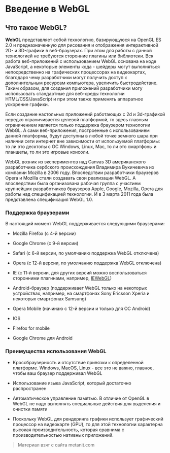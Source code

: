 # Введение в WebGL

## Что такое WebGL?

**WebGL** представляет собой технологию, базирующуюся на OpenGL ES 2.0 и предназначенную для рисования и отображения интерактивной 2D- и 3D-графики в веб-браузерах. При этом для работы с данной технологией не требуются сторонние плагины или библиотеки. Вся работа веб-приложений с использованием WebGL основана на коде JavaScript, а некоторые элементы кода - шейдеры могут выполняться непосредственно на графических процессорах на видеокартах, благодаря чему разработчики могут получить доступ к дополнительным ресурсам компьютера, увеличить быстродействие. Таким образом, для создания приложений разработчики могу использовать стандартные для веб-среды технологии HTML/CSS/JavaScript и при этом также применять аппаратное ускорение графики.

Если создание настольных приложений работающих с 2d и 3d-графикой нередко ограничивается целевой платформой, то здесь главным ограничением является только поддержка браузером технологии WebGL. А сами веб-приложения, построенные с использованием данной платформы, будут доступны в любой точке земного шара при наличии сети интернет вне зависимости от используемой платформы: то ли это десктопы с ОС Windows, Linux, Mac, то ли это смартфоны и планшеты, то ли это игровые консоли.

WebGL возник из экспериментов над Canvas 3D американского разработчика сербского происхождения Владимира Вукичевича из компании Mozilla в 2006 году. Впоследствии разработчики браузеров Opera и Mozilla стали создавать свои реализации WebGL. А впоследствии была организована рабочая группа с участием крупнейших разработчиков браузеров Apple, Google, Mozilla, Opera для работы над спецификацией технологии. И в 3 марта 2011 года была представлена спецификация WebGL 1.0.

### Поддержка браузерами

В настоящий момент  WebGL поддерживается следующими браузерами:

- Mozilla Firefox (с 4-й версии)

- Google Chrome (с 9-й версии)

- Safari (с 6-й версии, по умолчанию поддержка WebGL отключена)

- Opera (с 12-й версии, по умолчанию поддержка WebGL отключена)

- IE (с 11-й версии, для других версий можно воспользоваться сторонними плагинами, например, [IEWebGL](http://www.iewebgl.com/))

- Android-браузер (поддерживает WebGL только на некоторых устройствах, например, на смартфонах Sony Ericsson Xperia и некоторых смартфонах 
Samsung)

- Opera Mobile (начинаю с 12-й версии и только для ОС Android)

- IOS

- Firefox for mobile

- Google Chrome для Android

### Преимущества использования WebGL

- Кроссбраузерность и отсутствие привязки к определенной платформе. Windows, MacOS, Linux - все это не важно, главное, чтобы ваш браузер поддерживал 
WebGL

- Использование языка JavaScript, который достаточно распространен

- Автоматическое управление памятью. В отличие от OpenGL в WebGL не надо выполнять специальные действия для выделения и очистки памяти

- Поскольку WebGL для рендеринга графики использует графический процессор на видеокарте (GPU), то для этой технологии характерна высокая производительность, 
которая сравнима с производительностью нативных приложений.


> Материал взят с сайта metanit.com